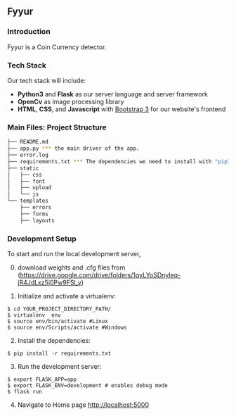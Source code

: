 Fyyur
-----

### Introduction

Fyyur is a Coin Currency detector.


### Tech Stack

Our tech stack will include:

* **Python3** and **Flask** as our server language and server framework
* **OpenCv**  as image processing library
* **HTML**, **CSS**, and **Javascript** with [Bootstrap 3](https://getbootstrap.com/docs/3.4/customize/) for our website's frontend

### Main Files: Project Structure

  ```sh
  ├── README.md
  ├── app.py *** the main driver of the app. 
  ├── error.log
  ├── requirements.txt *** The dependencies we need to install with "pip3 install -r requirements.txt"
  ├── static
  │   ├── css 
  │   ├── font
  │   ├── upload
  │   └── js
  └── templates
      ├── errors
      ├── forms
      ├── layouts
  ```



### Development Setup


To start and run the local development server,


0. download weights and .cfg files from (https://drive.google.com/drive/folders/1qvLYoSDnyIeq-jR4JdLxz5j0Pw9FSl_y)

1. Initialize and activate a virtualenv:
  ```
  $ cd YOUR_PROJECT_DIRECTORY_PATH/
  $ virtualenv  env
  $ source env/bin/activate #Linux
  $ source env/Scripts/activate #Windows
  ```

2. Install the dependencies:
  ```
  $ pip install -r requirements.txt
  ```

3. Run the development server:
  ```
  $ export FLASK_APP=app
  $ export FLASK_ENV=development # enables debug mode
  $ flask run
  ```

4. Navigate to Home page [http://localhost:5000](http://localhost:5000)
